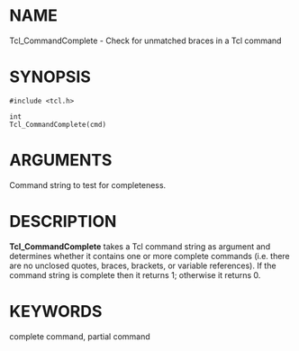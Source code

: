 # NAME

Tcl_CommandComplete - Check for unmatched braces in a Tcl command

# SYNOPSIS

    #include <tcl.h>

    int
    Tcl_CommandComplete(cmd)

# ARGUMENTS

Command string to test for completeness.

# DESCRIPTION

**Tcl_CommandComplete** takes a Tcl command string as argument and
determines whether it contains one or more complete commands (i.e. there
are no unclosed quotes, braces, brackets, or variable references). If
the command string is complete then it returns 1; otherwise it returns
0.

# KEYWORDS

complete command, partial command
